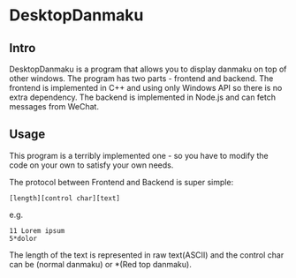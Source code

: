 DesktopDanmaku
==================

Intro
------------------
DesktopDanmaku is a program that allows you to display danmaku on top of other windows.
The program has two parts - frontend and backend. The frontend is implemented in C++ and using only Windows API 
so there is no extra dependency. The backend is implemented in Node.js and can fetch messages 
from WeChat.

Usage
------------------
This program is a terribly implemented one - so you have to modify the code on your own 
to satisfy your own needs.

The protocol between Frontend and Backend is super simple:
```
[length][control char][text]
```
e.g.
```
11 Lorem ipsum
5*dolor
```
The length of the text is represented in raw text(ASCII) and the control char can be <Space>(normal danmaku) 
or *(Red top danmaku).